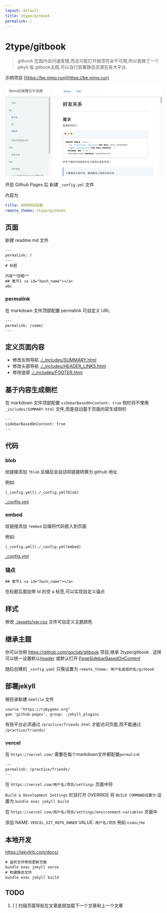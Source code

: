 ```yaml
---
layout: default 
title: 2type/gitbook
permalink: /
---
```


# 2type/gitbook

> gitbook 在国内访问速度慢,而且可能打开崩溃完全不可用,所以我做了一个 jekyll 版 gitbook主题,可以自行部署静态资源在各大平台.

示例项目 [https://be.nimo.run](https://be.nimo.run)

[![](./demo.jpg)](https://be.nimo.run)


开启 Github Pages 后 新建 `_config.yml` 文件

内容为

```yaml
title: 你的网站标题
remote_theme: 2type/gitbook
```
## 页面

新建 readme.md 文件

    ---
    permalink: /
    ---
    # 标题 
    
    内容**加粗**
    ## 章节1 <a id="hash_name"></a>
    abc

### permalink
在 markdown 文件顶部配置 permalink 可自定义 URL 
```
---
permalink: /some/
---
```

## 定义页面内容

* 修改左侧导航 [./_includes/SUMMARY.html](./_includes/SUMMARY.html?blob)
* 修改头部导航 [./_includes/HEADER_LINKS.html](./_includes/HEADER_LINKS.html?blob)
* 修改底部 [./_includes/FOOTER.html](./_includes/FOOTER.html?blob)

## 基于内容生成侧栏

在 markdown 文件顶部配置 `sidebarBasedOnContent: true` 
侧栏将不使用 `_includes/SUMMARY.html` 文件,而是自动基于页面内容生成侧栏

```
---
sidebarBasedOnContent: true
---
```


## 代码

### blob

给链接添加 `?blob` 后缀后会自动将链接转换为 github 地址

例如: 
```
[_config.yml](./_config.yml?blob)
```

[_config.yml](./_config.yml?blob)

### embed

给链接添加 `?embed` 后缀将代码嵌入到页面

例如: 
```
[_config.yml](./_config.yml?embed)
```

[_config.yml](./_config.yml?embed)

### 锚点
 
```
## 章节1 <a id="hash_name"></a>
```
在标题后面加带 id 的空 a 标签,可以实现自定义锚点   

## 样式

修改 [./assets/var.css](./assets/var.css?embed) 文件可自定义主题颜色

## 继承主题

你可以仿照 https://github.com/goclub/gitbook 项目,继承 2type/gitbook .
这样可以统一设置默认[header](https://github.com/goclub/gitbook/blob/main/_includes/HEADER_LINKS.html) 或默认打开 [PageSidebarBasedOnContent](https://github.com/goclub/gitbook/blob/main/_includes/SUMMARY.html)  

随后创建的 `_config.yaml` 只需设置为 `remote_theme: 用户名或组织名/gitbook`

## 部署jekyll  <a id="publish_jeykyll"></a>

根目录新建 `Gemfile` 文件

```gemfile
source "https://rubygems.org"
gem 'github-pages', group: :jekyll_plugins
```

有些平台必须通过 `/practice/friends.html` 才能访问页面,而不能通过 `/practice/friends/`

### vercel

在 `https://vercel.com/` 需要在每个markdown文件都配置`permalink`

```
---
permalink: /practice/friends/
---
```

在 `https://vercel.com/用户名/项目/settings` 页面中将

`Build & Development Settings` 栏目打开 OVERRIDE
将 `BUILD COMMAND设置为` 设置为
`bundle exec jekyll build` 

在 `https://vercel.com/用户名/项目/settings/environment-variables` 页面中

添加 
NAME: `VERCEL_GIT_REPO_OWNER`
VALUE: `用户名/项目` 例如 `nimoc/be`

## 本地开发

https://jekyllrb.com/docs/

```
# 监听文件修改更新页面
bundle exec jekyll serve
# 构建静态文件
bundle exec jekyll build
```

## TODO

1. [ ] 扫描页面导航在文章底部加载下一个文章和上一个文章